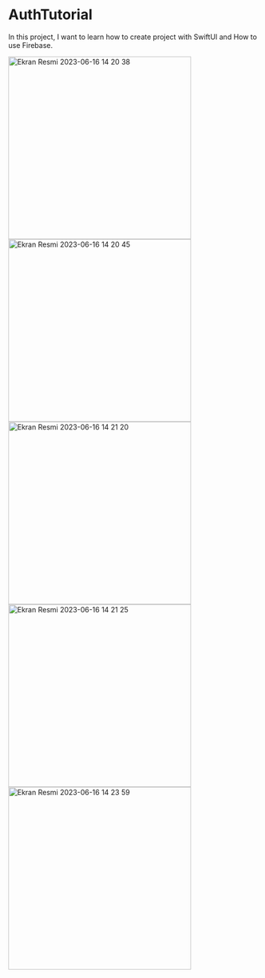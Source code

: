 # AuthTutorial

In this project, I want to learn how to create project with SwiftUI and How to use Firebase.


<img width="366" alt="Ekran Resmi 2023-06-16 14 20 38" src="https://github.com/halilyass/AuthTutorial/assets/106011017/59ae4032-66ba-451e-8a85-27c57e402201">

<img width="366" alt="Ekran Resmi 2023-06-16 14 20 45" src="https://github.com/halilyass/AuthTutorial/assets/106011017/a5dba2a6-09bc-4a06-b290-0aa86013b732">
<img width="366" alt="Ekran Resmi 2023-06-16 14 21 20" src="https://github.com/halilyass/AuthTutorial/assets/106011017/d6a7153b-115e-4347-b964-a339a62d21f8">

<img width="366" alt="Ekran Resmi 2023-06-16 14 21 25" src="https://github.com/halilyass/AuthTutorial/assets/106011017/8e296863-3c1f-499f-99ee-4f07b42ac5ea">

<img width="366" alt="Ekran Resmi 2023-06-16 14 23 59" src="https://github.com/halilyass/AuthTutorial/assets/106011017/f6c0d363-e7e8-4052-9a2b-eae521fe315b">
